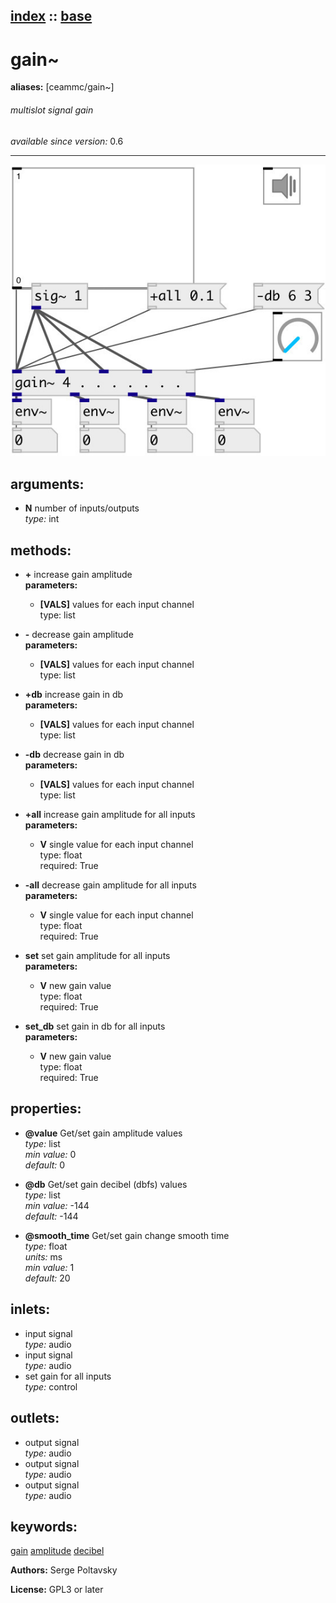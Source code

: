 [index](index.html) :: [base](category_base.html)
---

# gain~
**aliases:** [ceammc/gain\~]


###### multislot signal gain

*available since version:* 0.6

---




[![example](../examples/img/gain~.jpg)](../examples/pd/gain~.pd)



## arguments:

* **N**
number of inputs/outputs<br>
_type:_ int<br>



## methods:

* **+**
increase gain amplitude<br>
  __parameters:__
  - **[VALS]** values for each input channel<br>
    type: list <br>

* **-**
decrease gain amplitude<br>
  __parameters:__
  - **[VALS]** values for each input channel<br>
    type: list <br>

* **+db**
increase gain in db<br>
  __parameters:__
  - **[VALS]** values for each input channel<br>
    type: list <br>

* **-db**
decrease gain in db<br>
  __parameters:__
  - **[VALS]** values for each input channel<br>
    type: list <br>

* **+all**
increase gain amplitude for all inputs<br>
  __parameters:__
  - **V** single value for each input channel<br>
    type: float <br>
    required: True <br>

* **-all**
decrease gain amplitude for all inputs<br>
  __parameters:__
  - **V** single value for each input channel<br>
    type: float <br>
    required: True <br>

* **set**
set gain amplitude for all inputs<br>
  __parameters:__
  - **V** new gain value<br>
    type: float <br>
    required: True <br>

* **set_db**
set gain in db for all inputs<br>
  __parameters:__
  - **V** new gain value<br>
    type: float <br>
    required: True <br>




## properties:

* **@value** 
Get/set gain amplitude values<br>
_type:_ list<br>
_min value:_ 0<br>
_default:_ 0<br>

* **@db** 
Get/set gain decibel (dbfs) values<br>
_type:_ list<br>
_min value:_ -144<br>
_default:_ -144<br>

* **@smooth_time** 
Get/set gain change smooth time<br>
_type:_ float<br>
_units:_ ms<br>
_min value:_ 1<br>
_default:_ 20<br>



## inlets:

* input signal<br>
_type:_ audio
* input signal<br>
_type:_ audio
* set gain for all inputs<br>
_type:_ control



## outlets:

* output signal<br>
_type:_ audio
* output signal<br>
_type:_ audio
* output signal<br>
_type:_ audio



## keywords:

[gain](keywords/gain.html)
[amplitude](keywords/amplitude.html)
[decibel](keywords/decibel.html)






**Authors:** Serge Poltavsky




**License:** GPL3 or later





